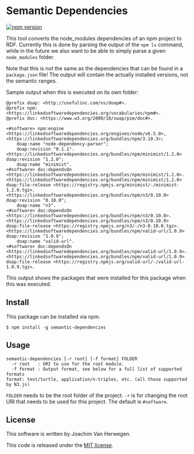 # Semantic Dependencies

[![npm version](https://badge.fury.io/js/semantic-dependencies.svg)](https://www.npmjs.com/package/semantic-dependencies)

This tool converts the node_modules dependencies of an npm project to RDF.
Currently this is done by parsing the output of the `npm ls` command,
while in the future we also want to be able to simply parse a given `node_modules` folder.

Note that this is not the same as the dependencies that can be found in a `package.json` file!
The output will contain the actually installed versions,
not the semantic ranges.

Sample output when this is executed on its own folder:
```
@prefix doap: <http://usefulinc.com/ns/doap#>.
@prefix npm: <https://linkedsoftwaredependencies.org/vocabularies/npm#>.
@prefix doc: <https://www.w3.org/2000/10/swap/pim/doc#>.

<#software> npm:engine <https://linkedsoftwaredependencies.org/engines/node/v6.5.0>, <https://linkedsoftwaredependencies.org/bundles/npm/3.10.3>;
    doap:name "node-dependency-parser";
    doap:revision "0.1.1".
<https://linkedsoftwaredependencies.org/bundles/npm/minimist/1.2.0> doap:revision "1.2.0";
    doap:name "minimist".
<#software> doc:dependsOn <https://linkedsoftwaredependencies.org/bundles/npm/minimist/1.2.0>.
<https://linkedsoftwaredependencies.org/bundles/npm/minimist/1.2.0> doap:file-release <https://registry.npmjs.org/minimist/-/minimist-1.2.0.tgz>.
<https://linkedsoftwaredependencies.org/bundles/npm/n3/0.10.0> doap:revision "0.10.0";
    doap:name "n3".
<#software> doc:dependsOn <https://linkedsoftwaredependencies.org/bundles/npm/n3/0.10.0>.
<https://linkedsoftwaredependencies.org/bundles/npm/n3/0.10.0> doap:file-release <https://registry.npmjs.org/n3/-/n3-0.10.0.tgz>.
<https://linkedsoftwaredependencies.org/bundles/npm/valid-url/1.0.9> doap:revision "1.0.9";
    doap:name "valid-url".
<#software> doc:dependsOn <https://linkedsoftwaredependencies.org/bundles/npm/valid-url/1.0.9>.
<https://linkedsoftwaredependencies.org/bundles/npm/valid-url/1.0.9> doap:file-release <https://registry.npmjs.org/valid-url/-/valid-url-1.0.9.tgz>.
```

This output shows the packages that were installed for this package when this was executed.


## Install

This package can be installed via npm.

`$ npm install -g semantic-dependencies`

## Usage

```
semantic-dependencies [-r root] [-f format] FOLDER
  -r root   : URI to use for the root module.
  -f format : Output format, see below for a full list of supported formats
format: text/turtle, application/n-triples, etc. (all those supported by N3.js)
```
`FOLDER` needs to be the root folder of the project.
`-r` is for changing the root URI that needs to be used for this project.
The default is `#software`.

## License
This software is written by Joachim Van Herwegen.

This code is released under the [MIT license](http://opensource.org/licenses/MIT).
